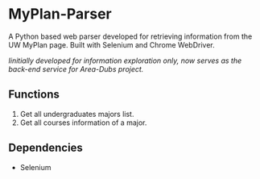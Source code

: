 # MyPlan-Parser

A Python based web parser developed for retrieving information from the UW MyPlan page.  Built with Selenium and Chrome WebDriver.


_Iinitially developed for information exploration only, now serves as the back-end service for Area-Dubs project._

## Functions
1. Get all undergraduates majors list.
2. Get all courses information of a major.

## Dependencies
- Selenium
